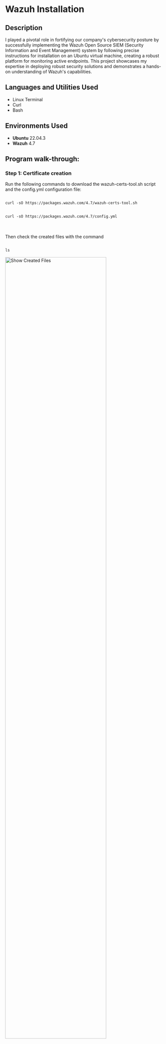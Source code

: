 <h1>Wazuh Installation</h1>


<h2>Description</h2>
I played a pivotal role in fortifying our company's cybersecurity posture by successfully implementing the Wazuh Open Source SIEM (Security Information and Event Management) system by following precise instructions for installation on an Ubuntu virtual machine, creating a robust platform for monitoring active endpoints. This project showcases my expertise in deploying robust security solutions and demonstrates a hands-on understanding of Wazuh's capabilities. 
<br />


<h2>Languages and Utilities Used</h2>

- Linux Terminal
- Curl
- Bash

<h2>Environments Used </h2>

- <b>Ubuntu</b> 22.04.3
- <b>Wazuh</b> 4.7

<h2>Program walk-through:</h2>

<h3>Step 1: Certificate creation</h3>

Run the following commands to download the wazuh-certs-tool.sh script and the config.yml configuration file:

```diff

curl -sO https://packages.wazuh.com/4.7/wazuh-certs-tool.sh

```
```diff

curl -sO https://packages.wazuh.com/4.7/config.yml

```

<br />
<br />
Then check the created files with the command

```diff

ls

```
<img src="https://i.imgur.com/D6Pdzt5.png" height="80%" width="80%" alt="Show Created Files"/>
<br />
<br />

Edit ./config.yml and replace the node, server, and dashboard names (Replacing the names are optional) and IP values with the corresponding names and IP addresses. In my case, I used the same IP address as my Ubuntu VM for the node, server, and dashboard.

```diff

nano ./config.yml

```
<img src="https://i.imgur.com/2TI3nbB.png" height="80%" width="80%" alt="Show Created Files"/>
<br />
<br />


Then run the following command to create the certificates:

```diff

sudo bash ./wazuh-certs-tool.sh -A

```
<img src="https://i.imgur.com/E5CZXPg.png" height="80%" width="80%" alt="Show Created Files"/>
<br />
<br />


<h3>Step 2: Wazuh installation</h3>

Download and run the Wazuh installation assistant.

```diff

curl -sO https://packages.wazuh.com/4.7/wazuh-install.sh && sudo bash ./wazuh-install.sh -a

```

After installation, you will see the admin username and password to access wazuh console (Save it for later).



The wazuh-install.files.tar has been created.

<img src="https://i.imgur.com/pGVLfrc.png" height="80%" width="80%" alt="Show Created Files"/>
<br />
<br />

Finally, connect to Wazuh Dashboard in your browser with the IP address assigned to your dashboard as follows:

https://xxx.xxx.xxx.xxx:443


Then, login with the administrative credentials provided after the Wazuh installation.

Note: It should be able to be connected from a different computer in the same network as the Ubuntu server.



<!--
 ```diff
- text in red
+ text in green
! text in orange
# text in gray
@@ text in purple (and bold)@@
```
--!>
